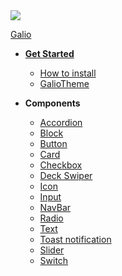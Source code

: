 <a href="http://galio.io">
<img class="logo" src="assets/logo.png" />
<p>Galio</p>
</a>
<div id="sidebar-nav-codefund"></div>

* [**Get Started**](/README.md)

  * [How to install](install.md)
  * [GalioTheme](GalioTheme.md)
* **Components**
  * [Accordion](components/accordion.md)
  * [Block](components/block.md)
  * [Button](components/button.md)
  * [Card](components/card.md)
  * [Checkbox](components/checkbox.md)
  * [Deck Swiper](components/deckswiper.md)
  * [Icon](components/icon.md)
  * [Input](components/input.md)
  * [NavBar](components/navbar.md)
  * [Radio](components/radio.md)
  * [Text](components/text.md)
  * [Toast notification](components/toastnotification.md)
  * [Slider](components/slider.md)
  * [Switch](components/switch.md)
